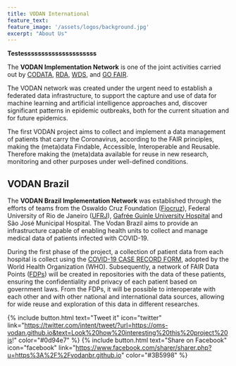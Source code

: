 ```yaml
---
title: VODAN International
feature_text: 
feature_image: '/assets/logos/background.jpg'
excerpt: "About Us"
---
```


**Testesssssssssssssssssssss**

 The **VODAN Implementation Network** is one of the joint activities carried out by [CODATA](https://codata.org/), [RDA](https://www.rd-alliance.org/), [WDS](https://www.worlddatasystem.org/), and [GO FAIR](https://www.go-fair.org/).
 
 The VODAN network was created under the urgent need to establish a federated data infrastructure, to support the capture and use of data for machine learning and artificial intelligence approaches and, discover significant patterns in epidemic outbreaks, both for the current situation and for future epidemics.
 
 The first VODAN project aims to collect and implement a data management of patients that carry the Coronavirus, according to the FAIR principles, making the (meta)data Findable, Accessible, Interoperable and Reusable. Therefore making the (meta)data available for reuse in new research, monitoring and other purposes under well-defined conditions.


 

## VODAN Brazil

The **VODAN Brazil Implementation Network** was established through the efforts of teams from the Oswaldo Cruz Foundation ([Fiocruz](https://portal.fiocruz.br/)), Federal University of Rio de Janeiro ([UFRJ](https://ufrj.br/)), [Gafrée Guinle University Hospital](http://www.unirio.br/hugg_geral) and São José Municipal Hospital. The Vodan Brazil aims to provide an infrastructure capable of enabling health units to collect and manage medical data of patients infected with COVID-19.

During the first phase of the project, a collection of patient data from each hospital is collect using the [
COVID-19 CASE RECORD FORM](https://www.google.com/url?sa=t&rct=j&q=&esrc=s&source=web&cd=&cad=rja&uact=8&ved=2ahUKEwihpanpkYbsAhXCILkGHQ7MC4IQFjAAegQIBhAB&url=https%3A%2F%2Fapps.who.int%2Firis%2Frest%2Fbitstreams%2F1274888%2Fretrieve&usg=AOvVaw1Abvhm1sC0BhZ17V3nyaF0), adopted by the World Health Organization (WHO). Subsequently, a network of FAIR Data Points ([FDPs](https://www.go-fair.org/how-to-go-fair/fair-data-point/)) will be created in repositories with the data of these patients, ensuring the confidentiality and privacy of each patient based on government laws. From the FDPs, it will be possible to interoperate with each other and with other national and international data sources, allowing for wide reuse and exploration of this data in different researches.


{% include button.html text="Tweet it" icon="twitter" link="https://twitter.com/intent/tweet/?url=https://oms-vodan.github.io&text=Look%20how%20interesting%20this%20project%20is!" color="#0d94e7" %} {% include button.html text="Share on Facebook" icon="facebook" link="https://www.facebook.com/sharer/sharer.php?u=https%3A%2F%2Fvodanbr.github.io" color="#3B5998" %}


